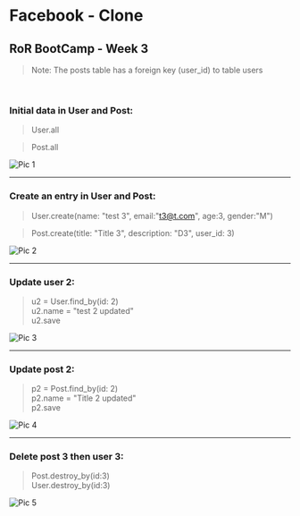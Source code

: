 # Facebook - Clone

## RoR BootCamp - Week 3

> Note: The posts table has a foreign key (user_id) to table users

<br>

### Initial data in User and Post:

> User.all

> Post.all


![Pic 1](https://raw.githubusercontent.com/cupOJ/Facebook_Clone/feature/item/img/1.jpg)

***


### Create an entry in User and Post:
> User.create(name: "test 3", email:"t3@t.com", age:3, gender:"M")

> Post.create(title: "Title 3", description: "D3", user_id: 3)


![Pic 2](https://raw.githubusercontent.com/cupOJ/Facebook_Clone/feature/item/img/2.jpg)

***


### Update user 2:
> u2 = User.find_by(id: 2)<br>
> u2.name = "test 2 updated"<br>
> u2.save


![Pic 3](https://raw.githubusercontent.com/cupOJ/Facebook_Clone/feature/item/img/3.jpg)


***


### Update post 2:

> p2 = Post.find_by(id: 2)<br>
> p2.name = "Title 2 updated"<br>
> p2.save

![Pic 4](https://raw.githubusercontent.com/cupOJ/Facebook_Clone/feature/item/img/4.jpg)


***


### Delete post 3 then user 3:

> Post.destroy_by(id:3)<br>
> User.destroy_by(id:3)


![Pic 5](https://raw.githubusercontent.com/cupOJ/Facebook_Clone/feature/item/img/5.jpg)


